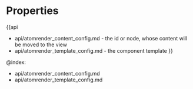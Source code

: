 Properties
==========

{{api
- api/atomrender_content_config.md - the id or node, whose content will be moved to the view
- api/atomrender_template_config.md - the component template
}}

@index:
- api/atomrender_content_config.md
- api/atomrender_template_config.md


